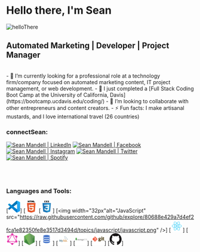 # Hello there, I'm Sean #

![helloThere](./hellothere.gif)

## Automated Marketing | Developer | Project Manager

<br />
- 🔭 I’m currently looking for a professional role at a technology firm/company focused on automated marketing content, IT project management, or web development. 
- 🌱 I just completed a [Full Stack Coding Boot Camp at the University of California, Davis](https://bootcamp.ucdavis.edu/coding/) 
- 🔄 I’m looking to collaborate with other entrepreneurs and content creators.
- ⚡ Fun facts: I make artisanal mustards, and I love international travel (26 countries) 


### connectSean:
[<img height="32" width="32" alt ="Sean Mandell | LinkedIn"  src="https://cdn.jsdelivr.net/npm/simple-icons@v3/icons/linkedin.svg" />](https://linkedin.com/in/seanmandell/)
[<img height="32" width="32" alt="Sean Mandell | Facebook"  src="https://cdn.jsdelivr.net/npm/simple-icons@v3/icons/facebook.svg" />](https://facebook.com/sean.mandell/)
[<img height="32" width="32" alt="Sean Mandell | Instagram" src="https://cdn.jsdelivr.net/npm/simple-icons@v3/icons/instagram.svg" />](https://instagram.com/dagobahrelic/)
[<img height="32" width="32" alt="Sean Mandell | Twitter" src="https://cdn.jsdelivr.net/npm/simple-icons@v3/icons/twitter.svg" />](https://twitter.com/kafkastrial/)
[<img height="32" width="32" alt="Sean Mandell | Spotify" src="https://cdn.jsdelivr.net/npm/simple-icons@v5/icons/spotify.svg" />](https://open.spotify.com/user/seangmandell)

<br />
<br />

### Languages and Tools:
[<img width="32px" alt="Visual Studio Code" src="https://raw.githubusercontent.com/github/explore/80688e429a7d4ef2fca1e82350fe8e3517d3494d/topics/visual-studio-code/visual-studio-code.png" />]
[<img width="32px" alt="HTML5" src="https://raw.githubusercontent.com/github/explore/80688e429a7d4ef2fca1e82350fe8e3517d3494d/topics/html/html.png" />
[<img width="32px" alt="CSS3" src="https://raw.githubusercontent.com/github/explore/80688e429a7d4ef2fca1e82350fe8e3517d3494d/topics/css/css.png" />]
[<img width="32px"alt="JavaScript" src="https://raw.githubusercontent.com/github/explore/80688e429a7d4ef2fca1e82350fe8e3517d3494d/topics/javascript/javascript.png" />]
[<img width="32px" alt="React" src="https://raw.githubusercontent.com/github/explore/80688e429a7d4ef2fca1e82350fe8e3517d3494d/topics/react/react.png" />]
[<img width="32px" alt="GraphQL" src="https://raw.githubusercontent.com/github/explore/80688e429a7d4ef2fca1e82350fe8e3517d3494d/topics/graphql/graphql.png" />]
[<img width="32px" alt="Node.js" src="https://raw.githubusercontent.com/github/explore/80688e429a7d4ef2fca1e82350fe8e3517d3494d/topics/nodejs/nodejs.png" />]
[<img width="32px" alt="SQL" src="https://raw.githubusercontent.com/github/explore/80688e429a7d4ef2fca1e82350fe8e3517d3494d/topics/sql/sql.png" />]
[<img width="32px" alt="MySQL" src="https://raw.githubusercontent.com/github/explore/80688e429a7d4ef2fca1e82350fe8e3517d3494d/topics/mysql/mysql.png" />]
[<img width="32px" alt="MongoDB" src="https://raw.githubusercontent.com/github/explore/80688e429a7d4ef2fca1e82350fe8e3517d3494d/topics/mongodb/mongodb.png" />]
[<img width="32px" alt="Git" src="https://raw.githubusercontent.com/github/explore/80688e429a7d4ef2fca1e82350fe8e3517d3494d/topics/git/git.png" />]
[<img width="32px" alt="GitHub" src="https://raw.githubusercontent.com/github/explore/78df643247d429f6cc873026c0622819ad797942/topics/github/github.png" />]
